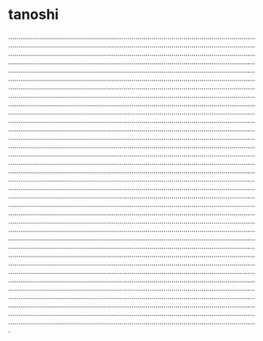 # tanoshi
.....................................................................................................................................................................................................................................................................................................................................................................................................................................................................................................................................................................................................................................................................................................................................................................................................................................................................................................................................................................................................................................................................................................................................................................................................................................................................................................................................................................................................................................................................................................................................................................................................................................................................................................................................................................................................................................................................................................................................................................................................................................................................................................................................................................................................................................................................................................................................................................................................................................................................................................................................................................................................................................................................................................................................................................................................................................................................................................................................................................................................................................................................................................................................................................................................................................................................................................................................................................................................................................................................................................................................................................................................................................................................................................................................................................................................................................................................................................................................................................................................................................................................................................................................................................................................................................................................................................................................................................................................................................................................................................................